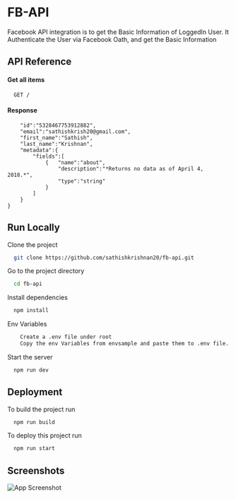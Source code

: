 
# FB-API

Facebook API integration is to get the Basic Information of LoggedIn User.
It Authenticate the User via Facebook Oath, and get the Basic Information




## API Reference

#### Get all items

```http
  GET /
```

#### Response

```{
    "id":"5328467753912882",
    "email":"sathishkrish20@gmail.com",
    "first_name":"Sathish",
    "last_name":"Krishnan",
    "metadata":{
        "fields":[
            {   "name":"about",
                "description":"*Returns no data as of April 4, 2018.*",
                "type":"string"
            }
        ]
    }
}            
```






## Run Locally

Clone the project

```bash
  git clone https://github.com/sathishkrishnan20/fb-api.git
```

Go to the project directory

```bash
  cd fb-api
```

Install dependencies

```bash
  npm install
```

Env Variables

```bash
    Create a .env file under root 
    Copy the env Variables from envsample and paste them to .env file.
```

Start the server

```bash
  npm run dev
```


## Deployment

To build the project run

```bash
  npm run build
```

To deploy this project run

```bash
  npm run start
```


## Screenshots

![App Screenshot](https://via.placeholder.com/468x300?text=App+Screenshot+Here)

